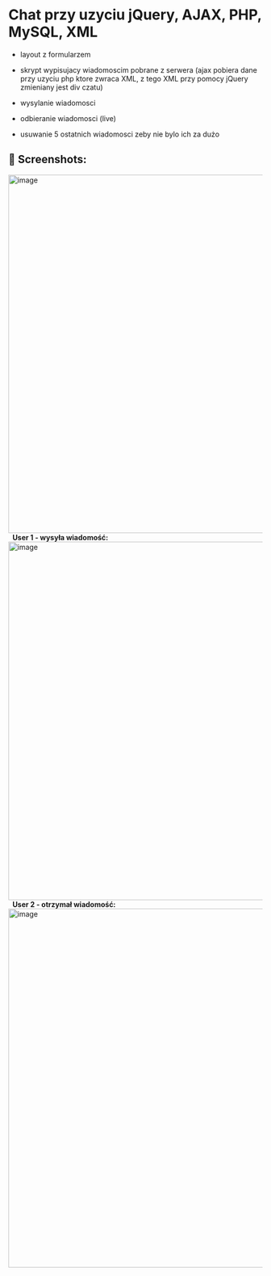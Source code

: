 # Chat przy uzyciu jQuery, AJAX, PHP, MySQL, XML
- layout z formularzem
- skrypt wypisujacy wiadomoscim pobrane z serwera (ajax pobiera dane przy uzyciu php ktore zwraca XML, z tego XML przy pomocy jQuery zmieniany jest div czatu)

- wysylanie wiadomosci
- odbieranie wiadomosci (live)
- usuwanie 5 ostatnich wiadomosci zeby nie bylo ich za dużo

## 📸 Screenshots:
<img width="1476" height="710" alt="image" src="https://github.com/user-attachments/assets/6136403c-00d6-48ac-8e3f-b6ab71827746" />
&nbsp;
<b> User 1 - wysyła wiadomość: </b>
<img width="1474" height="710" alt="image" src="https://github.com/user-attachments/assets/131d6155-6efe-4242-9998-64640141098b" />
&nbsp;
<b> User 2 - otrzymał wiadomość: </b>
<img width="1476" height="711" alt="image" src="https://github.com/user-attachments/assets/d85c3cc3-65a2-4c68-9794-53e0ac2b9409" />


